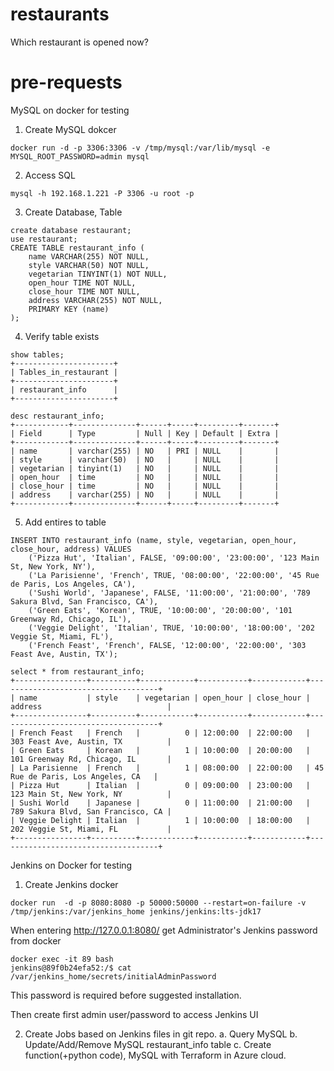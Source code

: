 # restaurants
Which restaurant is opened now?


# pre-requests
MySQL on docker for testing

1. Create MySQL dokcer
```
docker run -d -p 3306:3306 -v /tmp/mysql:/var/lib/mysql -e MYSQL_ROOT_PASSWORD=admin mysql
```

2. Access SQL
```
mysql -h 192.168.1.221 -P 3306 -u root -p
```

3. Create Database, Table
```
create database restaurant;
use restaurant;
CREATE TABLE restaurant_info (
    name VARCHAR(255) NOT NULL,
    style VARCHAR(50) NOT NULL,
    vegetarian TINYINT(1) NOT NULL,
    open_hour TIME NOT NULL,
    close_hour TIME NOT NULL,
    address VARCHAR(255) NOT NULL,
    PRIMARY KEY (name)
);
```

4. Verify table exists
```
show tables;
+----------------------+
| Tables_in_restaurant |
+----------------------+
| restaurant_info      |
+----------------------+  
   
desc restaurant_info;
+------------+--------------+------+-----+---------+-------+
| Field      | Type         | Null | Key | Default | Extra |
+------------+--------------+------+-----+---------+-------+
| name       | varchar(255) | NO   | PRI | NULL    |       |
| style      | varchar(50)  | NO   |     | NULL    |       |
| vegetarian | tinyint(1)   | NO   |     | NULL    |       |
| open_hour  | time         | NO   |     | NULL    |       |
| close_hour | time         | NO   |     | NULL    |       |
| address    | varchar(255) | NO   |     | NULL    |       |
+------------+--------------+------+-----+---------+-------+
```

5. Add entires to table
```
INSERT INTO restaurant_info (name, style, vegetarian, open_hour, close_hour, address) VALUES
    ('Pizza Hut', 'Italian', FALSE, '09:00:00', '23:00:00', '123 Main St, New York, NY'),
    ('La Parisienne', 'French', TRUE, '08:00:00', '22:00:00', '45 Rue de Paris, Los Angeles, CA'),
    ('Sushi World', 'Japanese', FALSE, '11:00:00', '21:00:00', '789 Sakura Blvd, San Francisco, CA'),
    ('Green Eats', 'Korean', TRUE, '10:00:00', '20:00:00', '101 Greenway Rd, Chicago, IL'),
    ('Veggie Delight', 'Italian', TRUE, '10:00:00', '18:00:00', '202 Veggie St, Miami, FL'),
    ('French Feast', 'French', FALSE, '12:00:00', '22:00:00', '303 Feast Ave, Austin, TX');  

select * from restaurant_info;
+----------------+----------+------------+-----------+------------+------------------------------------+
| name           | style    | vegetarian | open_hour | close_hour | address                            |
+----------------+----------+------------+-----------+------------+------------------------------------+
| French Feast   | French   |          0 | 12:00:00  | 22:00:00   | 303 Feast Ave, Austin, TX          |
| Green Eats     | Korean   |          1 | 10:00:00  | 20:00:00   | 101 Greenway Rd, Chicago, IL       |
| La Parisienne  | French   |          1 | 08:00:00  | 22:00:00   | 45 Rue de Paris, Los Angeles, CA   |
| Pizza Hut      | Italian  |          0 | 09:00:00  | 23:00:00   | 123 Main St, New York, NY          |
| Sushi World    | Japanese |          0 | 11:00:00  | 21:00:00   | 789 Sakura Blvd, San Francisco, CA |
| Veggie Delight | Italian  |          1 | 10:00:00  | 18:00:00   | 202 Veggie St, Miami, FL           |
+----------------+----------+------------+-----------+------------+------------------------------------+  
```

Jenkins on Docker for testing

1. Create Jenkins docker
```
docker run  -d -p 8080:8080 -p 50000:50000 --restart=on-failure -v /tmp/jenkins:/var/jenkins_home jenkins/jenkins:lts-jdk17
```

When entering http://127.0.0.1:8080/
get Administrator's Jenkins password from docker
```
docker exec -it 89 bash
jenkins@89f0b24efa52:/$ cat /var/jenkins_home/secrets/initialAdminPassword
```

This password is required before suggested installation.

Then create first admin user/password to access Jenkins UI

2. Create Jobs based on Jenkins files in git repo.
   a. Query MySQL
   b. Update/Add/Remove MySQL restaurant_info table
   c. Create function(+python code), MySQL with Terraform in Azure cloud.

